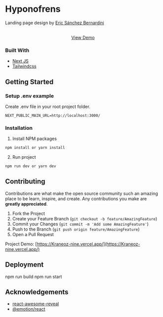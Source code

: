 <p align="center">
  <h1>Hyponofrens</h1>
Landing page design by <a href='https://www.behance.net/ericsandev'>Eric Sánchez Bernardini</a>
<br/ >
  <p align="center">
    <br />
    <a href="https://Kraneoz-nine.vercel.app/">View Demo</a>
  </p>
</p>

### Built With

* [Next JS](https://nextjs.org/)
* [Tailwindcss](https://tailwindcss.com/)

<!-- GETTING STARTED -->
## Getting Started

### Setup .env example

Create .env file in your root project folder.

```
NEXT_PUBLIC_MAIN_URL=http://localhost:3000/
```

### Installation

1. Install NPM packages
```sh
npm install or yarn install
```
2. Run project
```sh
npm run dev or yarn dev
```

<!-- CONTRIBUTING -->
## Contributing

Contributions are what make the open source community such an amazing place to be learn, inspire, and create. Any contributions you make are **greatly appreciated**.

1. Fork the Project
2. Create your Feature Branch (`git checkout -b feature/AmazingFeature`)
3. Commit your Changes (`git commit -m 'Add some AmazingFeature'`)
4. Push to the Branch (`git push origin feature/AmazingFeature`)
5. Open a Pull Request

Project Demo: [https://Kraneoz-nine.vercel.app/](https://Kraneoz-nine.vercel.app/)

<!-- Deploy -->
## Deployment

npm run build
npm run start

<!-- ACKNOWLEDGEMENTS -->
## Acknowledgements
* [react-awesome-reveal](https://www.npmjs.com/package/react-awesome-reveal)
* [@emotion/react](https://www.npmjs.com/package/@emotion/react)
